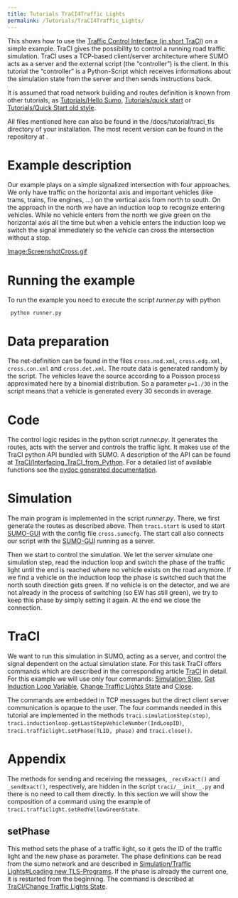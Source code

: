 ```yaml
---
title: Tutorials TraCI4Traffic Lights
permalink: /Tutorials/TraCI4Traffic_Lights/
---
```


This shows how to use the [Traffic Control Interface (in short TraCI)](/TraCI "wikilink") on a simple example. TraCI gives the possibility to control a running road traffic simulation. TraCI uses a TCP-based client/server architecture where SUMO acts as a server and the external script (the “controller”) is the client. In this tutorial the “controller” is a Python-Script which receives informations about the simulation state from the server and then sends instructions back.

It is assumed that road network building and routes definition is known from other tutorials, as [Tutorials/Hello Sumo](/Tutorials/Hello_Sumo "wikilink"), [Tutorials/quick start](/Tutorials/quick_start "wikilink") or [Tutorials/Quick Start old style](/Tutorials/Quick_Start_old_style "wikilink").

All files mentioned here can also be found in the /docs/tutorial/traci_tls directory of your installation. The most recent version can be found in the repository at .

Example description
===================

Our example plays on a simple signalized intersection with four approaches. We only have traffic on the horizontal axis and important vehicles (like trams, trains, fire engines, ...) on the vertical axis from north to south. On the approach in the north we have an induction loop to recognize entering vehicles. While no vehicle enters from the north we give green on the horizontal axis all the time but when a vehicle enters the induction loop we switch the signal immediately so the vehicle can cross the intersection without a stop.

[Image:ScreenshotCross.gif](/Image:ScreenshotCross.gif "wikilink")

Running the example
===================

To run the example you need to execute the script *runner.py* with python

` python runner.py`

Data preparation
================

The net-definition can be found in the files `cross.nod.xml`, `cross.edg.xml`, `cross.con.xml` and `cross.det.xml`. The route data is generated randomly by the script. The vehicles leave the source according to a Poisson process approximated here by a binomial distribution. So a parameter `p=1./30` in the script means that a vehicle is generated every 30 seconds in average.

Code
====

The control logic resides in the python script *runner.py*. It generates the routes, acts with the server and controls the traffic light. It makes use of the TraCI python API bundled with SUMO. A description of the API can be found at [TraCI/Interfacing_TraCI_from_Python](/TraCI/Interfacing_TraCI_from_Python "wikilink"). For a detailed list of available functions see the [pydoc generated documentation](http://sumo.dlr.de/daily/pydoc/traci.html).

Simulation
==========

The main program is implemented in the script *runner.py*. There, we first generate the routes as described above. Then `traci.start` is used to start [SUMO-GUI](/SUMO-GUI "wikilink") with the config file `cross.sumocfg`. The start call also connects our script with the [SUMO-GUI](/SUMO-GUI "wikilink") running as a server.

Then we start to control the simulation. We let the server simulate one simulation step, read the induction loop and switch the phase of the traffic light until the end is reached where no vehicle exists on the road anymore. If we find a vehicle on the induction loop the phase is switched such that the north south direction gets green. If no vehicle is on the detector, and we are not already in the process of switching (so EW has still green), we try to keep this phase by simply setting it again. At the end we close the connection.

TraCI
=====

We want to run this simulation in SUMO, acting as a server, and control the signal dependent on the actual simulation state. For this task TraCI offers commands which are described in the corresponding article [TraCI](/TraCI "wikilink") in detail. For this example we will use only four commands: [Simulation Step](/TraCI/Control-related_commands#Command_0x01:_Simulation_Step "wikilink"), [Get Induction Loop Variable](/TraCI/Induction_Loop_Value_Retrieval#Command_0xa0:_Get_Induction_Loop_Variable "wikilink"), [Change Traffic Lights State](/TraCI/Change_Traffic_Lights_State "wikilink") and [Close](/TraCI/Control-related_commands#Command_0x7F:_Close_.28.29 "wikilink").

The commands are embedded in TCP messages but the direct client server communication is opaque to the user. The four commands needed in this tutorial are implemented in the methods `traci.simulationStep(step)`, `traci.inductionloop.getLastStepVehicleNumber(IndLoopID)`, `traci.trafficlight.setPhase(TLID, phase)` and `traci.close()`.

Appendix
========

The methods for sending and receiving the messages, `_recvExact()` and `_sendExact()`, respectively, are hidden in the script `traci/__init__.py` and there is no need to call them directly. In this section we will show the composition of a command using the example of `traci.trafficlight.setRedYellowGreenState`.

setPhase
--------

This method sets the phase of a traffic light, so it gets the ID of the traffic light and the new phase as parameter. The phase definitions can be read from the sumo network and are described in [Simulation/Traffic Lights\#Loading new TLS-Programs](/Simulation/Traffic_Lights#Loading_new_TLS-Programs "wikilink"). If the phase is already the current one, it is restarted from the beginning. The command is described at [TraCI/Change Traffic Lights State](/TraCI/Change_Traffic_Lights_State "wikilink").